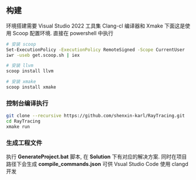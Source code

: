 ## 构建

环境搭建需要 Visual Studio 2022 工具集 Clang-cl 编译器和 Xmake
下面这是使用 Scoop 配置环境.  直接在 powershell 中执行

```bash
# 安装 scoop
Set-ExecutionPolicy -ExecutionPolicy RemoteSigned -Scope CurrentUser
iwr -useb get.scoop.sh | iex

# 安装 llvm 
scoop install llvm

# 安装 xmake
scoop install xmake
```

### 控制台编译执行

```bash
git clone --recursive https://github.com/shenxin-karl/RayTracing.git
cd RayTracing
xmake run
```

### 生成工程文件

执行 **GenerateProject.bat** 脚本, 在 **Solution** 下有对应的解决方案. 同时在项目路径下会生成 **compile_commands.json** 可供 Vsual Studio Code 使用 clangd 开发

